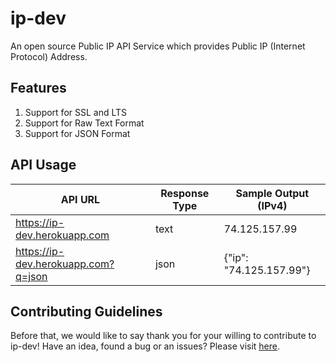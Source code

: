 # ip-dev

An open source Public IP API Service which provides Public IP (Internet Protocol) Address.

## Features
1. Support for SSL and LTS
2. Support for Raw Text Format
3. Support for JSON Format

## API Usage
| API URL | Response Type | Sample Output (IPv4) |
| ------- | ------------- | -------------------- |
| https://ip-dev.herokuapp.com | text | 74.125.157.99 |
| https://ip-dev.herokuapp.com?q=json | json | {"ip": "74.125.157.99"}

## Contributing Guidelines
Before that, we would like to say thank you for your willing to contribute to ip-dev! Have an idea, found a bug or an issues? Please visit [here](https://github.com/stanleyowen/ip-dev/issues).